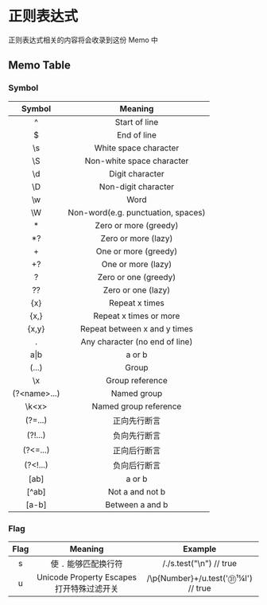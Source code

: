 # 正则表达式

正则表达式相关的内容将会收录到这份 Memo 中

## Memo Table

### Symbol

|     Symbol     |              Meaning               |
| :------------: | :--------------------------------: |
|       ^        |           Start of line            |
|       $        |            End of line             |
|       \s       |       White space character        |
|       \S       |     Non-white space character      |
|       \d       |          Digit character           |
|       \D       |        Non-digit character         |
|       \w       |                Word                |
|       \W       | Non-word(e.g. punctuation, spaces) |
|       *        |       Zero or more (greedy)        |
|       *?       |        Zero or more (lazy)         |
|       +        |        One or more (greedy)        |
|       +?       |         One or more (lazy)         |
|       ?        |        Zero or one (greedy)        |
|       ??       |         Zero or one (lazy)         |
|      {x}       |           Repeat x times           |
|      {x,}      |       Repeat x times or more       |
|     {x,y}      |    Repeat between x and y times    |
|       .        |   Any character (no end of line)   |
|      a\|b      |               a or b               |
|     (...)      |               Group                |
|       \x       |          Group reference           |
| (?\<name\>...) |            Named group             |
|    \k\<x\>     |       Named group reference        |
|    (?=...)     |            正向先行断言            |
|    (?!...)     |            负向先行断言            |
|    (?<=...)    |            正向后行断言            |
|    (?<!...)    |            负向后行断言            |
|      [ab]      |               a or b               |
|     [^ab]      |          Not a and not b           |
|     [a-b]      |          Between a and b           |

### Flag

| Flag  |                  Meaning                  |               Example                |
| :---: | :---------------------------------------: | :----------------------------------: |
|   s   |           使 `.` 能够匹配换行符           |       /./s.test("\n") // true        |
|   u   | Unicode Property Escapes 打开特殊过滤开关 | /\p{Number}+/u.test('㉛¹¼Ⅰ') // true |